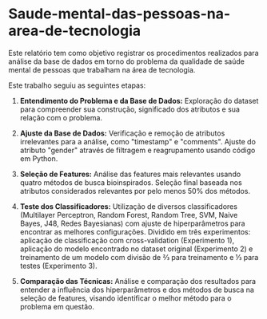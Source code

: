 # Saude-mental-das-pessoas-na-area-de-tecnologia
Este relatório tem como objetivo registrar os procedimentos realizados para análise da base de dados em torno do problema da qualidade de saúde mental de pessoas que trabalham na área de tecnologia.

Este trabalho seguiu as seguintes etapas:

1. **Entendimento do Problema e da Base de Dados:** Exploração do dataset para compreender sua construção, significado dos atributos e sua relação com o problema.

2. **Ajuste da Base de Dados:** Verificação e remoção de atributos irrelevantes para a análise, como "timestamp" e "comments". Ajuste do atributo "gender" através de filtragem e reagrupamento usando código em Python.

3. **Seleção de Features:** Análise das features mais relevantes usando quatro métodos de busca bioinspirados. Seleção final baseada nos atributos considerados relevantes por pelo menos 50% dos métodos.

4. **Teste dos Classificadores:** Utilização de diversos classificadores (Multilayer Perceptron, Random Forest, Random Tree, SVM, Naive Bayes, J48, Redes Bayesianas) com ajuste de hiperparâmetros para encontrar as melhores configurações. Dividido em três experimentos: aplicação de classificação com cross-validation (Experimento 1), aplicação do modelo encontrado no dataset original (Experimento 2) e treinamento de um modelo com divisão de ⅔ para treinamento e ⅓ para testes (Experimento 3).

5. **Comparação das Técnicas:** Análise e comparação dos resultados para entender a influência dos hiperparâmetros e dos métodos de busca na seleção de features, visando identificar o melhor método para o problema em questão.
